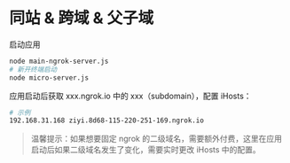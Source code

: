# 同站 & 跨域 & 父子域

启动应用

``` bash
node main-ngrok-server.js
# 新开终端启动
node micro-server.js
```

应用启动后获取 xxx.ngrok.io 中的 xxx（subdomain），配置 iHosts：

``` bash
# 示例
192.168.31.168 ziyi.8d68-115-220-251-169.ngrok.io
```

> 温馨提示：如果想要固定 ngrok 的二级域名，需要额外付费，这里在应用启动后如果二级域名发生了变化，需要实时更改 iHosts 中的配置。